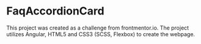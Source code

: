 # FaqAccordionCard

This project was created as a challenge from frontmentor.io. The project utilizes Angular, HTML5 and CSS3 (SCSS, Flexbox) to create the webpage.
